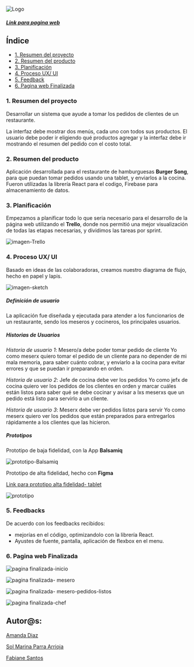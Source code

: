  
  ![Logo](./src/img/logo-readme.png)
 



##### [Link para pagina web ](https://burgersong.on.fleek.co/)




## **Índice**

* [1. Resumen del proyecto](#1-resumen-del-proyecto)
* [2. Resumen del producto](#2-resumen-del-producto)
* [3. Planificación](#3-planificacion)
* [4. Proceso UX/ UI](#4-proceso-de-ux)
* [5. Feedback](#5-feedback)
* [6. Pagina web Finalizada](#7-checklist)

### **1. Resumen del proyecto**

Desarrollar un sistema que ayude a tomar los pedidos de clientes de un restaurante.

La interfaz debe mostrar dos menús, cada uno con todos sus productos. El usuario debe poder ir eligiendo qué productos agregar y la interfaz debe ir mostrando el resumen del pedido con el costo total.

### **2. Resumen del producto**

Aplicación desarrollada para el  restaurante de hamburguesas **Burger Song**, para que puedan tomar pedidos usando una tablet, y enviarlos a la cocina. Fueron utilizadas la librería React para el codigo, Firebase para almacenamiento de datos.

### **3. Planificación**

Empezamos a planificar todo lo que seria necesario para el desarrollo de la página web utilizando el **Trello**, donde nos permitió una mejor visualización de todas las etapas necesarias, y dividimos las tareas por sprint.

![imagen-Trello](./src/img/trello.png)

### **4. Proceso UX/ UI**

 Basado en ideas de las colaboradoras, creamos nuestro diagrama de flujo, hecho en papel y lapis.

![imagen-sketch](./src/img/diagrama-de-flujo.jpeg)




 ##### Definición de usuario


 La aplicación fue diseñada y ejecutada para atender a los funcionarios de un restaurante, sendo los meseros y cocineros, los principales usuarios.



##### Historias de Usuarios

*Historia de usuario 1*: Mesero/a debe poder tomar pedido de cliente
Yo como meserx quiero tomar el pedido de un cliente para no depender de mi mala memoria, para saber cuánto cobrar, y enviarlo a la cocina para evitar errores y que se puedan ir preparando en orden.

*Historia de usuario 2*: Jefe de cocina debe ver los pedidos
Yo como jefx de cocina quiero ver los pedidos de los clientes en orden y marcar cuáles están listos para saber qué se debe cocinar y avisar a lxs meserxs que un pedido está listo para servirlo a un cliente.

*Historia de usuario 3*: Meserx debe ver pedidos listos para servir
Yo como meserx quiero ver los pedidos que están preparados para entregarlos rápidamente a los clientes que las hicieron.



##### Prototipos

Prototipo de baja fidelidad, con la App **Balsamiq**

![prototipo-Balsamiq](./src/img/balsamiq.png)

Prototipo de alta fidelidad, hecho con **Figma** 

[Link para prototipo alta fidelidad- tablet](https://www.figma.com/proto/EvUQiKTl7JCNLXxnneZJA6/Burger-Queen?node-id=123%3A2259&scaling=min-zoom) 

![prototipo](./src/img/figma-alta-fidelidad.png)




### **5. Feedbacks**  

De acuerdo con los feedbacks recibidos:

-  mejorías en el código, optimizandolo con la librería React.
- Ayustes de fuente, pantalla, aplicación de flexbox en el menu.



### **6. Pagina web Finalizada**

![pagina finalizada-inicio](./src/img/tablet1.png)


![pagina finalizada- mesero](./src/img/tablet2.png)


![pagina finalizada- mesero-pedidos-listos](./src/img/tablet3.png)


![pagina finalizada-chef](./src/img/tablet4.png)





## Autor@s:

  
  [Amanda Diaz](https://github.com/adbarquitectura?tab=repositories)


  [Sol Marina Parra Arrioja](https://github.com/SolMarina?tab=repositories)



  [Fabiane Santos](https://github.com/FabianeSantos?tab=repositories)